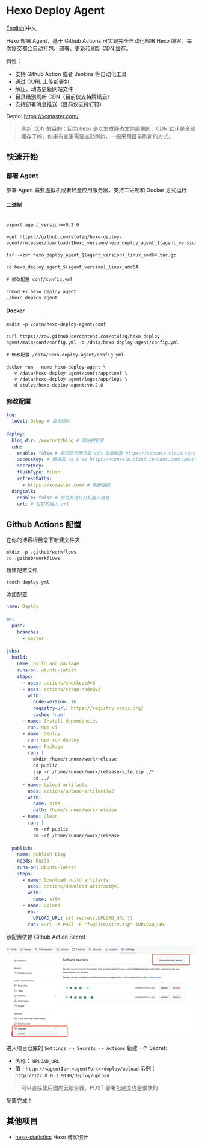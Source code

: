 # Hexo Deploy Agent

[English](README.md)|中文

Hexo 部署 Agent，基于 Github Actions 可实现完全自动化部署 Hexo 博客，每次提交都会自动打包、部署、更新和刷新 CDN 缓存。

特性：

- 支持 Github Action 或者 Jenkins 等自动化工具
- 通过 CURL 上传部署包
- 解压、动态更新网站文件
- 目录级别刷新 CDN（目前仅支持腾讯云）
- 支持部署消息推送（目前仅支持钉钉）

Demo: https://xcmaster.com/

>刷新 CDN 的目的：因为 hexo 是以生成静态文件部署的，CDN 默认是全部缓存了的，如果有变更需要主动刷新，一般采用目录刷新的方式。

## 快速开始

### 部署 Agent

部署 Agent 需要虚拟机或者轻量应用服务器，支持二进制和 Docker 方式运行

#### 二进制

````shell

export agent_version=v0.2.0

wget https://github.com/stulzq/hexo-deploy-agent/releases/download/$hexo_version/hexo_deploy_agent_$(agent_version)_linux_amd64.tar.gz

tar -xzvf hexo_deploy_agent_$(agent_version)_linux_amd64.tar.gz

cd hexo_deploy_agent_$(agent_version)_linux_amd64

# 修改配置 conf/config.yml

chmod +x hexo_deploy_agent
./hexo_deploy_agent

````

#### Docker

````shell
mkdir -p /data/hexo-deploy-agent/conf

curl https://raw.githubusercontent.com/stulzq/hexo-deploy-agent/main/conf/config.yml -o /data/hexo-deploy-agent/config.yml

# 修改配置 /data/hexo-deploy-agent/config.yml

docker run --name hexo-deploy-agent \
  -v /data/hexo-deploy-agent/conf:/app/conf \
  -v /data/hexo-deploy-agent/logs:/app/logs \
  -d stulzq/hexo-deploy-agent:v0.2.0

````

### 修改配置

````yaml
log:
  level: Debug # 日志级别

deploy:
  blog_dir: /wwwroot/blog # 网站根目录
  cdn:
    enable: false # 是否启用腾讯云 cdn 目录刷新 https://console.cloud.tencent.com/cdn/refresh
    accessKey: # 腾讯云 ak & sk https://console.cloud.tencent.com/cam/capi
    secretKey:
    flushType: flush
    refreshPaths:
      - https://xcmaster.com/ # 刷新路径
  dingtalk:
    enable: false # 是否发送钉钉机器人消息
    url: # 钉钉机器人 url
````

## Github Actions 配置

在你的博客根目录下新建文件夹

````shell
mkdir -p .github/workflows
cd .github/workflows
````

新建配置文件

````shell
touch deploy.yml
````

添加配置

````yaml
name: Deploy

on:
  push:
    branches:
      - master

jobs:
  build:
    name: build and package
    runs-on: ubuntu-latest
    steps:
      - uses: actions/checkout@v3
      - uses: actions/setup-node@v3
        with:
          node-version: 16
          registry-url: https://registry.npmjs.org/
          cache: 'npm'
      - name: Install dependencies
        run: npm ci
      - name: Deploy
        run: npm run deploy
      - name: Package
        run: |
          mkdir /home/runner/work/release
          cd public
          zip -r /home/runner/work/release/site.zip ./*
          cd ../
      - name: Upload artifacts
        uses: actions/upload-artifact@v2
        with:
          name: site
          path: /home/runner/work/release
      - name: Clean
        run: |
          rm -rf public
          rm -rf /home/runner/work/release

  publish:
    name: publish blog
    needs: build
    runs-on: ubuntu-latest
    steps:
      - name: Download build artifacts
        uses: actions/download-artifact@v1
        with:
          name: site
      - name: upload
        env:
          UPLOAD_URL: ${{ secrets.UPLOAD_URL }}
        run: curl -X POST -F "f=@site/site.zip" $UPLOAD_URL

````

该配置依赖 Github Action Secret

![img.png](img/img.png)

进入项目仓库的 `Settings -> Secrets -> Actions` 新建一个 Secret:

- 名称： `UPLOAD_URL`
- 值：`http://<agentIp>:<agentPort>/deploy/upload` 示例：`http://127.0.0.1:9190/deploy/upload`

> 可以直接使用国内云服务器，POST 部署包速度也是很快的

配置完成！

## 其他项目

- [hexo-statistics](https://github.com/stulzq/hexo-statistics) Hexo 博客统计



